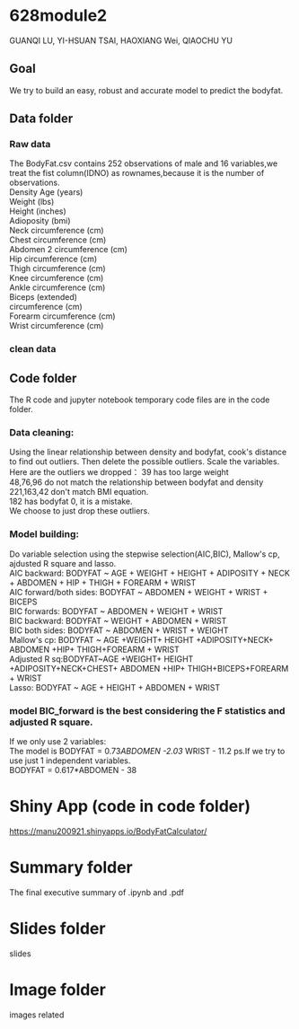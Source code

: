 # 628module2
GUANQI LU, YI-HSUAN TSAI, HAOXIANG Wei, QIAOCHU YU  

## Goal 
We try to build an easy, robust and accurate model to  predict the bodyfat.   



## Data folder  
### Raw data
The BodyFat.csv contains 252 observations of male and 16 variables,we treat the fist column(IDNO) as rownames,because it is the number of observations.   
Density
Age (years)  
Weight (lbs)  
Height (inches)  
Adioposity (bmi)  
Neck circumference (cm)   
Chest circumference (cm)  
Abdomen 2 circumference (cm)   
Hip circumference (cm)   
Thigh circumference (cm)  
Knee circumference (cm)   
Ankle circumference (cm)   
Biceps (extended)    
circumference (cm)    
Forearm circumference (cm)   
Wrist circumference (cm)     
### clean data  

## Code folder
The R code and jupyter notebook temporary code files are in the code folder.   
### Data cleaning:  
Using the linear relationship between density and bodyfat, cook's distance to find out outliers. Then delete the possible outliers. Scale the variables.  
Here are the outliers we dropped：
39 has too large weight  
48,76,96 do not match the relationship between bodyfat and density  
221,163,42 don't match BMI equation.  
182 has bodyfat 0, it is a mistake.  
We choose to just drop these outliers.  
### Model building:   
Do variable selection using the stepwise selection(AIC,BIC), Mallow's cp, ajdusted R square and lasso.    
AIC backward: BODYFAT ~ AGE + WEIGHT + HEIGHT + ADIPOSITY + NECK + ABDOMEN + HIP + THIGH + FOREARM + WRIST  
AIC forward/both sides:  BODYFAT ~ ABDOMEN + WEIGHT + WRIST + BICEPS  
BIC forwards: BODYFAT ~ ABDOMEN + WEIGHT + WRIST    
BIC backward: BODYFAT ~ WEIGHT + ABDOMEN + WRIST   
BIC both sides: BODYFAT ~ ABDOMEN + WRIST + WEIGHT   
Mallow's cp: BODYFAT ~ AGE +WEIGHT+ HEIGHT +ADIPOSITY+NECK+ ABDOMEN +HIP+ THIGH+FOREARM + WRIST    
Adjusted R sq:BODYFAT~AGE +WEIGHT+ HEIGHT +ADIPOSITY+NECK+CHEST+ ABDOMEN +HIP+ THIGH+BICEPS+FOREARM + WRIST    
Lasso:  BODYFAT ~ AGE + HEIGHT + ABDOMEN + WRIST    
 


### model BIC_forward  is the best considering the F statistics and adjusted R square.   
 If we only use 2 variables:  
 The model is BODYFAT = 0.73*ABDOMEN  -2.03* WRIST - 11.2 
 ps.If we try to use just 1 independent variables.  
 BODYFAT = 0.617*ABDOMEN  - 38  


# Shiny App (code in code folder)
https://manu200921.shinyapps.io/BodyFatCalculator/  


# Summary folder  
The final executive summary of .ipynb and .pdf    

# Slides folder  
slides  

# Image folder  
images related
